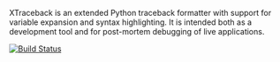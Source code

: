 XTraceback is an extended Python traceback formatter with support for variable
expansion and syntax highlighting. It is intended both as a development tool
and for post-mortem debugging of live applications.

[![Build Status](https://secure.travis-ci.org/ischium/xtraceback.png?branch=develop)](http://travis-ci.org/ischium/xtraceback)
